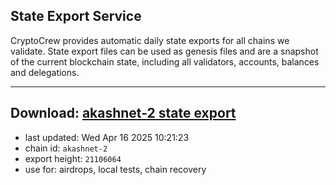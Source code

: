## State Export Service
CryptoCrew provides automatic daily state exports for all chains we validate. State export files can be used as genesis files and are a snapshot of the current blockchain state, including all validators, accounts, balances and delegations.

---
**Download: [akashnet-2 state export](https://dl-eu2.ccvalidators.com/SERVICE/akash/akashnet-2_export_21106064.json)**
---

- last updated: Wed Apr 16 2025 10:21:23
- chain id: `akashnet-2`
- export height: `21106064`
- use for: airdrops, local tests, chain recovery
